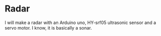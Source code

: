 # Radar
I will make a radar with an Arduino uno, HY-srf05 ultrasonic sensor and a servo motor. I know, it is basically a sonar.
